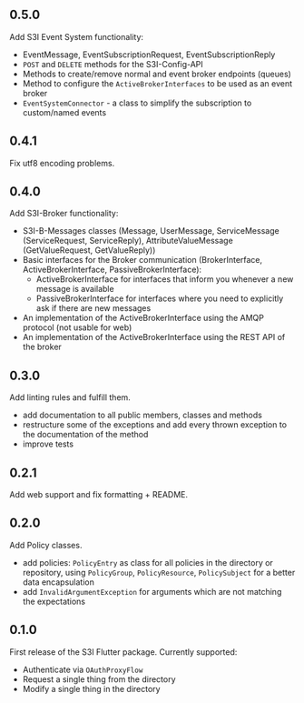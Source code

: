 ## 0.5.0

Add S3I Event System functionality:

-  EventMessage, EventSubscriptionRequest, EventSubscriptionReply
-  `POST` and `DELETE` methods for the S3I-Config-API
-  Methods to create/remove normal and event broker endpoints (queues)
-  Method to configure the `ActiveBrokerInterfaces` to be used as an event broker
-  `EventSystemConnector` - a class to simplify the subscription to custom/named events

## 0.4.1

Fix utf8 encoding problems.

## 0.4.0

Add S3I-Broker functionality:
- S3I-B-Messages classes (Message, UserMessage, ServiceMessage (ServiceRequest, ServiceReply), AttributeValueMessage (GetValueRequest, GetValueReply))
- Basic interfaces for the Broker communication (BrokerInterface, ActiveBrokerInterface, PassiveBrokerInterface):
  - ActiveBrokerInterface for interfaces that inform you whenever a new message is available
  - PassiveBrokerInterface for interfaces where you need to explicitly ask if there are new messages
- An implementation of the ActiveBrokerInterface using the AMQP protocol (not usable for web)
- An implementation of the ActiveBrokerInterface using the REST API of the broker

## 0.3.0

Add linting rules and fulfill them.
- add documentation to all public members, classes and methods
- restructure some of the exceptions and add every thrown exception to the documentation of the method
- improve tests

## 0.2.1

Add web support and fix formatting + README.

## 0.2.0

Add Policy classes.
- add policies: `PolicyEntry` as class for all policies in the directory or repository, using `PolicyGroup`, `PolicyResource`, `PolicySubject` for
a better data encapsulation
- add `InvalidArgumentException` for arguments which are not matching the expectations

## 0.1.0

First release of the S3I Flutter package. Currently supported:
- Authenticate via `OAuthProxyFlow`
- Request a single thing from the directory
- Modify a single thing in the directory
